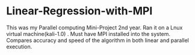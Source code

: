 # Linear-Regression-with-MPI
This was my Parallel computing	Mini-Project	2nd year. Ran it on a Lnux virtual machine(kali-1.0) . Must have MPI installed into the system.
Compares accuracy and speed of the algorithm in both linear and parallel execution.
